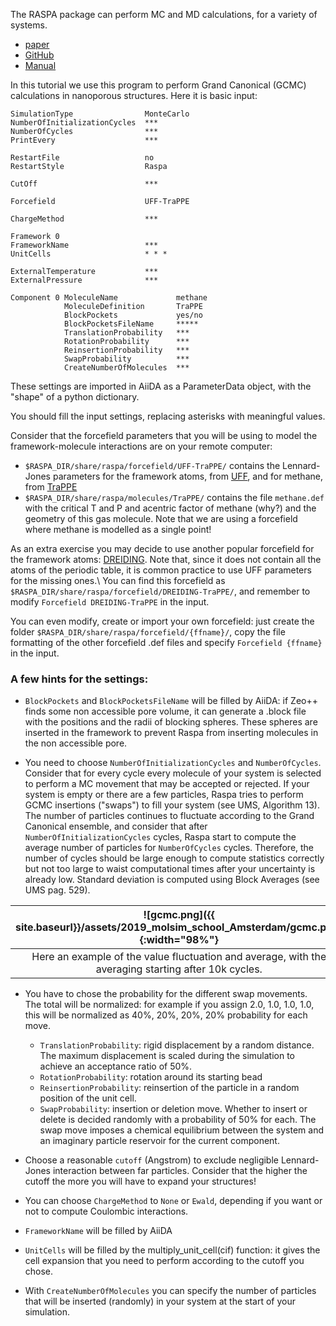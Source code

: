 The RASPA package can perform MC and MD calculations, for a variety of systems.

* [paper](https://www.tandfonline.com/doi/full/10.1080/08927022.2015.1010082)
* [GitHub](https://github.com/numat/RASPA2)
* [Manual](https://github.com/numat/RASPA2/blob/master/Docs/raspa.pdf)

In this tutorial we use this program to perform Grand Canonical (GCMC) calculations
in nanoporous structures.
Here it is basic input:

```
SimulationType                MonteCarlo
NumberOfInitializationCycles  ***
NumberOfCycles                ***
PrintEvery                    ***

RestartFile                   no
RestartStyle                  Raspa

CutOff                        ***

Forcefield                    UFF-TraPPE

ChargeMethod                  ***

Framework 0
FrameworkName                 ***
UnitCells                     * * *

ExternalTemperature           ***
ExternalPressure              ***

Component 0 MoleculeName             methane
            MoleculeDefinition       TraPPE
            BlockPockets             yes/no
            BlockPocketsFileName     *****
            TranslationProbability   ***
            RotationProbability      ***
            ReinsertionProbability   ***
            SwapProbability          ***
            CreateNumberOfMolecules  ***
```

These settings are imported in AiiDA as a ParameterData object,
with the "shape" of a python dictionary.

You should fill the input settings, replacing asterisks with meaningful values.

Consider that the forcefield parameters that you will be using to model the
framework-molecule interactions are on your remote computer:

* `$RASPA_DIR/share/raspa/forcefield/UFF-TraPPE/` contains the Lennard-Jones parameters
for the framework atoms, from [UFF](https://pubs.acs.org/doi/10.1021/ja00051a040),
and for methane, from [TraPPE](http://chem-siepmann.oit.umn.edu/siepmann/trappe/index.html)
* `$RASPA_DIR/share/raspa/molecules/TraPPE/` contains the file `methane.def` with
the critical T and P and acentric factor of methane (why?) and the geometry of this
gas molecule. Note that we are using a forcefield where methane is modelled as a single point!

As an extra exercise you may decide to use another popular forcefield for the
framework atoms: [DREIDING](http://pubs.acs.org/doi/abs/10.1021/j100389a010).
Note that, since it does not contain all the atoms
of the periodic table, it is common practice to use UFF parameters for the missing ones.\\
You can find this forcefield as `$RASPA_DIR/share/raspa/forcefield/DREIDING-TraPPE/`,
and remember to modify `Forcefield DREIDING-TraPPE` in the input.

You can even modify, create or import your own forcefield: just create the folder
`$RASPA_DIR/share/raspa/forcefield/{ffname}/`, copy the file formatting of the other
forcefield .def files and specify `Forcefield {ffname}` in the input.

### A few hints for the settings:

* `BlockPockets` and `BlockPocketsFileName` will be filled by AiiDA: if Zeo++ finds
some non accessible pore volume, it can generate a .block file with the positions
and the radii of blocking spheres. These spheres are inserted in the framework to prevent
Raspa from inserting molecules in the non accessible pore.

* You need to choose `NumberOfInitializationCycles` and `NumberOfCycles`. Consider
that for every cycle every molecule of your system is selected to perform a MC movement
that may be accepted or rejected. If your system is empty or there are a few particles,
Raspa tries to perform GCMC insertions ("swaps") to fill your system (see UMS, Algorithm 13).
The number of particles continues to fluctuate according to the Grand Canonical ensemble,
and consider that after `NumberOfInitializationCycles` cycles, Raspa start to compute
the average number of particles for `NumberOfCycles` cycles. Therefore, the number of cycles
should be large enough to compute statistics correctly but not too large to waist computational
times after your uncertainty is already low. Standard deviation is computed using Block Averages (see UMS pag. 529).

|![gcmc.png]({{ site.baseurl}}/assets/2019_molsim_school_Amsterdam/gcmc.png){:width="98%"}|
|:--:|
| Here an example of the value fluctuation and average, with the averaging starting after 10k cycles. |

* You have to chose the probability for the different swap movements.
The total will be normalized: for example if you assign 2.0, 1.0, 1.0, 1.0, this
will be normalized as 40%, 20%, 20%, 20% probability for each move.

	* `TranslationProbability`: rigid displacement by a random distance.
The maximum displacement is scaled during the simulation to achieve an acceptance ratio of 50%.
	* `RotationProbability`: rotation around its starting bead
	* `ReinsertionProbability`: reinsertion of the particle in a random position of the unit cell.
	* `SwapProbability`: insertion or deletion move. Whether to insert or delete is
decided randomly with a probability of 50% for each. The swap move imposes a chemical
equilibrium between the system and an imaginary particle reservoir for the current component.

* Choose a reasonable `cutoff` (Angstrom) to exclude negligible Lennard-Jones interaction between far particles.
Consider that the higher the cutoff the more you will have to expand your structures!

* You can choose `ChargeMethod` to `None` or `Ewald`, depending if you want or not to
compute Coulombic interactions.

* `FrameworkName` will be filled by AiiDA

*  `UnitCells` will be filled by the multiply_unit_cell(cif) function: it gives the
cell expansion that you need to perform according to the cutoff you chose.

* With `CreateNumberOfMolecules` you can specify the number of particles that will be inserted
(randomly) in your system at the start of your simulation.
